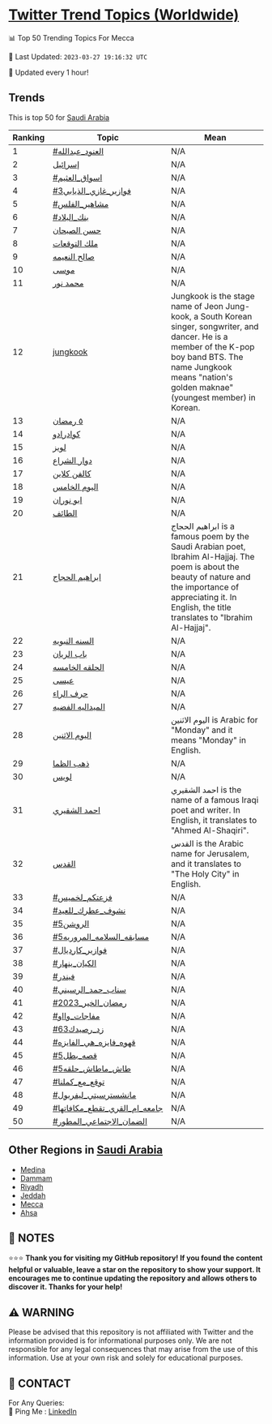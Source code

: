 [Twitter Trend Topics (Worldwide)](https://github.com/ErcinDedeoglu/Twitter-Trend-Topics)
==========


📊 Top 50 Trending Topics For Mecca

📆 Last Updated: `2023-03-27 19:16:32 UTC`

🔧 Updated every 1 hour!


## Trends

This is top 50 for [Saudi Arabia](</Saudi Arabia>)

| Ranking | Topic | Mean |
| ------- | ------------ | ------------ |
| 1 | [#العنود_عبدالله](http://twitter.com/search?q=%23%d8%a7%d9%84%d8%b9%d9%86%d9%88%d8%af_%d8%b9%d8%a8%d8%af%d8%a7%d9%84%d9%84%d9%87) | N/A |
| 2 | [إسرائيل](http://twitter.com/search?q=%d8%a5%d8%b3%d8%b1%d8%a7%d8%a6%d9%8a%d9%84) | N/A |
| 3 | [#اسواق_العثيم](http://twitter.com/search?q=%23%d8%a7%d8%b3%d9%88%d8%a7%d9%82_%d8%a7%d9%84%d8%b9%d8%ab%d9%8a%d9%85) | N/A |
| 4 | [#فوازير_غازي_الذيابي3](http://twitter.com/search?q=%23%d9%81%d9%88%d8%a7%d8%b2%d9%8a%d8%b1_%d8%ba%d8%a7%d8%b2%d9%8a_%d8%a7%d9%84%d8%b0%d9%8a%d8%a7%d8%a8%d9%8a3) | N/A |
| 5 | [#مشاهير_الفلس](http://twitter.com/search?q=%23%d9%85%d8%b4%d8%a7%d9%87%d9%8a%d8%b1_%d8%a7%d9%84%d9%81%d9%84%d8%b3) | N/A |
| 6 | [#بنك_البلاد](http://twitter.com/search?q=%23%d8%a8%d9%86%d9%83_%d8%a7%d9%84%d8%a8%d9%84%d8%a7%d8%af) | N/A |
| 7 | [حسن الصبحان](http://twitter.com/search?q=%d8%ad%d8%b3%d9%86+%d8%a7%d9%84%d8%b5%d8%a8%d8%ad%d8%a7%d9%86) | N/A |
| 8 | [ملك التوقعات](http://twitter.com/search?q=%d9%85%d9%84%d9%83+%d8%a7%d9%84%d8%aa%d9%88%d9%82%d8%b9%d8%a7%d8%aa) | N/A |
| 9 | [صالح النعيمه](http://twitter.com/search?q=%d8%b5%d8%a7%d9%84%d8%ad+%d8%a7%d9%84%d9%86%d8%b9%d9%8a%d9%85%d9%87) | N/A |
| 10 | [موسى](http://twitter.com/search?q=%d9%85%d9%88%d8%b3%d9%89) | N/A |
| 11 | [محمد نور](http://twitter.com/search?q=%d9%85%d8%ad%d9%85%d8%af+%d9%86%d9%88%d8%b1) | N/A |
| 12 | [jungkook](http://twitter.com/search?q=jungkook) | Jungkook is the stage name of Jeon Jung-kook, a South Korean singer, songwriter, and dancer. He is a member of the K-pop boy band BTS. The name Jungkook means "nation's golden maknae" (youngest member) in Korean. |
| 13 | [٥ رمضان](http://twitter.com/search?q=%d9%a5+%d8%b1%d9%85%d8%b6%d8%a7%d9%86) | N/A |
| 14 | [كوادرادو](http://twitter.com/search?q=%d9%83%d9%88%d8%a7%d8%af%d8%b1%d8%a7%d8%af%d9%88) | N/A |
| 15 | [لويز](http://twitter.com/search?q=%d9%84%d9%88%d9%8a%d8%b2) | N/A |
| 16 | [دوار الشراع](http://twitter.com/search?q=%d8%af%d9%88%d8%a7%d8%b1+%d8%a7%d9%84%d8%b4%d8%b1%d8%a7%d8%b9) | N/A |
| 17 | [كالفن كلاين](http://twitter.com/search?q=%d9%83%d8%a7%d9%84%d9%81%d9%86+%d9%83%d9%84%d8%a7%d9%8a%d9%86) | N/A |
| 18 | [اليوم الخامس](http://twitter.com/search?q=%d8%a7%d9%84%d9%8a%d9%88%d9%85+%d8%a7%d9%84%d8%ae%d8%a7%d9%85%d8%b3) | N/A |
| 19 | [ابو نوران](http://twitter.com/search?q=%d8%a7%d8%a8%d9%88+%d9%86%d9%88%d8%b1%d8%a7%d9%86) | N/A |
| 20 | [الطائف](http://twitter.com/search?q=%d8%a7%d9%84%d8%b7%d8%a7%d8%a6%d9%81) | N/A |
| 21 | [ابراهيم الحجاج](http://twitter.com/search?q=%d8%a7%d8%a8%d8%b1%d8%a7%d9%87%d9%8a%d9%85+%d8%a7%d9%84%d8%ad%d8%ac%d8%a7%d8%ac) | ابراهيم الحجاج is a famous poem by the Saudi Arabian poet, Ibrahim Al-Hajjaj. The poem is about the beauty of nature and the importance of appreciating it. In English, the title translates to "Ibrahim Al-Hajjaj". |
| 22 | [السنه النبويه](http://twitter.com/search?q=%d8%a7%d9%84%d8%b3%d9%86%d9%87+%d8%a7%d9%84%d9%86%d8%a8%d9%88%d9%8a%d9%87) | N/A |
| 23 | [باب الريان](http://twitter.com/search?q=%d8%a8%d8%a7%d8%a8+%d8%a7%d9%84%d8%b1%d9%8a%d8%a7%d9%86) | N/A |
| 24 | [الحلقه الخامسه](http://twitter.com/search?q=%d8%a7%d9%84%d8%ad%d9%84%d9%82%d9%87+%d8%a7%d9%84%d8%ae%d8%a7%d9%85%d8%b3%d9%87) | N/A |
| 25 | [عيسى](http://twitter.com/search?q=%d8%b9%d9%8a%d8%b3%d9%89) | N/A |
| 26 | [حرف الراء](http://twitter.com/search?q=%d8%ad%d8%b1%d9%81+%d8%a7%d9%84%d8%b1%d8%a7%d8%a1) | N/A |
| 27 | [الميداليه الفضيه](http://twitter.com/search?q=%d8%a7%d9%84%d9%85%d9%8a%d8%af%d8%a7%d9%84%d9%8a%d9%87+%d8%a7%d9%84%d9%81%d8%b6%d9%8a%d9%87) | N/A |
| 28 | [اليوم الاثنين](http://twitter.com/search?q=%d8%a7%d9%84%d9%8a%d9%88%d9%85+%d8%a7%d9%84%d8%a7%d8%ab%d9%86%d9%8a%d9%86) | اليوم الاثنين is Arabic for "Monday" and it means "Monday" in English. |
| 29 | [ذهب الظما](http://twitter.com/search?q=%d8%b0%d9%87%d8%a8+%d8%a7%d9%84%d8%b8%d9%85%d8%a7) | N/A |
| 30 | [لويس](http://twitter.com/search?q=%d9%84%d9%88%d9%8a%d8%b3) | N/A |
| 31 | [احمد الشقيري](http://twitter.com/search?q=%d8%a7%d8%ad%d9%85%d8%af+%d8%a7%d9%84%d8%b4%d9%82%d9%8a%d8%b1%d9%8a) | احمد الشقيري is the name of a famous Iraqi poet and writer. In English, it translates to "Ahmed Al-Shaqiri". |
| 32 | [القدس](http://twitter.com/search?q=%d8%a7%d9%84%d9%82%d8%af%d8%b3) | القدس is the Arabic name for Jerusalem, and it translates to "The Holy City" in English. |
| 33 | [#فزعتكم_لخميس](http://twitter.com/search?q=%23%d9%81%d8%b2%d8%b9%d8%aa%d9%83%d9%85_%d9%84%d8%ae%d9%85%d9%8a%d8%b3) | N/A |
| 34 | [#نشوف_عطرك_للعيد](http://twitter.com/search?q=%23%d9%86%d8%b4%d9%88%d9%81_%d8%b9%d8%b7%d8%b1%d9%83_%d9%84%d9%84%d8%b9%d9%8a%d8%af) | N/A |
| 35 | [#الروشن5](http://twitter.com/search?q=%23%d8%a7%d9%84%d8%b1%d9%88%d8%b4%d9%865) | N/A |
| 36 | [#مسابقه_السلامه_المروريه5](http://twitter.com/search?q=%23%d9%85%d8%b3%d8%a7%d8%a8%d9%82%d9%87_%d8%a7%d9%84%d8%b3%d9%84%d8%a7%d9%85%d9%87_%d8%a7%d9%84%d9%85%d8%b1%d9%88%d8%b1%d9%8a%d9%875) | N/A |
| 37 | [#فوازير_كارديال](http://twitter.com/search?q=%23%d9%81%d9%88%d8%a7%d8%b2%d9%8a%d8%b1_%d9%83%d8%a7%d8%b1%d8%af%d9%8a%d8%a7%d9%84) | N/A |
| 38 | [#الكيان_ينهار](http://twitter.com/search?q=%23%d8%a7%d9%84%d9%83%d9%8a%d8%a7%d9%86_%d9%8a%d9%86%d9%87%d8%a7%d8%b1) | N/A |
| 39 | [#فيندر](http://twitter.com/search?q=%23%d9%81%d9%8a%d9%86%d8%af%d8%b1) | N/A |
| 40 | [#سناب_حمد_الرسيني](http://twitter.com/search?q=%23%d8%b3%d9%86%d8%a7%d8%a8_%d8%ad%d9%85%d8%af_%d8%a7%d9%84%d8%b1%d8%b3%d9%8a%d9%86%d9%8a) | N/A |
| 41 | [#رمضان_الخير_2023](http://twitter.com/search?q=%23%d8%b1%d9%85%d8%b6%d8%a7%d9%86_%d8%a7%d9%84%d8%ae%d9%8a%d8%b1_2023) | N/A |
| 42 | [#مفاجات_وااو](http://twitter.com/search?q=%23%d9%85%d9%81%d8%a7%d8%ac%d8%a7%d8%aa_%d9%88%d8%a7%d8%a7%d9%88) | N/A |
| 43 | [#زد_رصيدك63](http://twitter.com/search?q=%23%d8%b2%d8%af_%d8%b1%d8%b5%d9%8a%d8%af%d9%8363) | N/A |
| 44 | [#قهوه_فايزه_هي_الفايزه](http://twitter.com/search?q=%23%d9%82%d9%87%d9%88%d9%87_%d9%81%d8%a7%d9%8a%d8%b2%d9%87_%d9%87%d9%8a_%d8%a7%d9%84%d9%81%d8%a7%d9%8a%d8%b2%d9%87) | N/A |
| 45 | [#قصه_بطل5](http://twitter.com/search?q=%23%d9%82%d8%b5%d9%87_%d8%a8%d8%b7%d9%845) | N/A |
| 46 | [#طاش_ماطاش_حلقه5](http://twitter.com/search?q=%23%d8%b7%d8%a7%d8%b4_%d9%85%d8%a7%d8%b7%d8%a7%d8%b4_%d8%ad%d9%84%d9%82%d9%875) | N/A |
| 47 | [#توقع_مع_كملنا](http://twitter.com/search?q=%23%d8%aa%d9%88%d9%82%d8%b9_%d9%85%d8%b9_%d9%83%d9%85%d9%84%d9%86%d8%a7) | N/A |
| 48 | [#مانشسترسيتي_ليفربول](http://twitter.com/search?q=%23%d9%85%d8%a7%d9%86%d8%b4%d8%b3%d8%aa%d8%b1%d8%b3%d9%8a%d8%aa%d9%8a_%d9%84%d9%8a%d9%81%d8%b1%d8%a8%d9%88%d9%84) | N/A |
| 49 | [#جامعه_ام_القري_تقطع_مكافاتها](http://twitter.com/search?q=%23%d8%ac%d8%a7%d9%85%d8%b9%d9%87_%d8%a7%d9%85_%d8%a7%d9%84%d9%82%d8%b1%d9%8a_%d8%aa%d9%82%d8%b7%d8%b9_%d9%85%d9%83%d8%a7%d9%81%d8%a7%d8%aa%d9%87%d8%a7) | N/A |
| 50 | [#الضمان_الاجتماعي_المطور](http://twitter.com/search?q=%23%d8%a7%d9%84%d8%b6%d9%85%d8%a7%d9%86_%d8%a7%d9%84%d8%a7%d8%ac%d8%aa%d9%85%d8%a7%d8%b9%d9%8a_%d8%a7%d9%84%d9%85%d8%b7%d9%88%d8%b1) | N/A |



## Other Regions in [Saudi Arabia](</Saudi Arabia>)

* [Medina](</Saudi Arabia/Medina.md>)
* [Dammam](</Saudi Arabia/Dammam.md>)
* [Riyadh](</Saudi Arabia/Riyadh.md>)
* [Jeddah](</Saudi Arabia/Jeddah.md>)
* [Mecca](</Saudi Arabia/Mecca.md>)
* [Ahsa](</Saudi Arabia/Ahsa.md>)



## 📝 NOTES

⭐⭐⭐ **Thank you for visiting my GitHub repository! If you found the content helpful or valuable, leave a star on the repository to show your support. It encourages me to continue updating the repository and allows others to discover it. Thanks for your help!**


## ⚠️ WARNING

Please be advised that this repository is not affiliated with Twitter and the information provided is for informational purposes only. We are not responsible for any legal consequences that may arise from the use of this information. Use at your own risk and solely for educational purposes.


## 📨 CONTACT

 For Any Queries:  
            🏓 Ping Me : [LinkedIn](https://www.linkedin.com/in/ercindedeoglu/)
